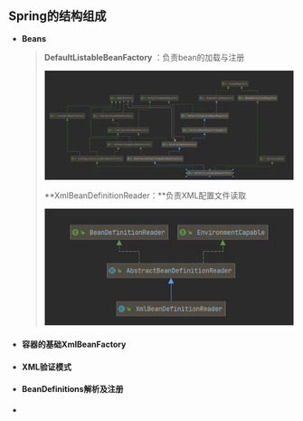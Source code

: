 ## Spring的结构组成

- **Beans**

  > **DefaultListableBeanFactory** ：负责bean的加载与注册
  >
  > ![image-20220205212752690](image-20220205212752690.png) 
  >
  > **XmlBeanDefinitionReader：**负责XML配置文件读取
  >
  > ![image-20220205213338293](image-20220205213338293.png) 
  >
  > 

- #### **容器的基础XmlBeanFactory**

- #### **XML验证模式**

- #### **BeanDefinitions解析及注册**

- 